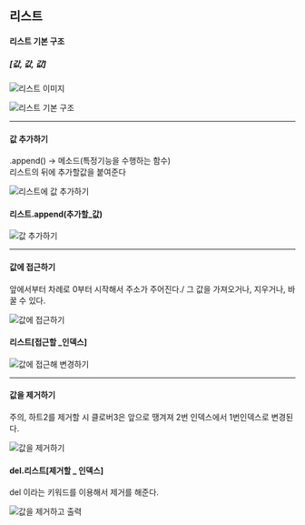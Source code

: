
## 리스트 

#### 리스트 기본 구조
##### [값, 값, 값]

![리스트 이미지](https://user-images.githubusercontent.com/77951853/114337102-7162ec80-9b8b-11eb-9edd-ca8c9302b2b0.png)

![리스트 기본 구조](https://user-images.githubusercontent.com/77951853/114341192-25687580-9b94-11eb-8c07-93d105f50303.png)

--------------------------------------------------
####  값 추가하기 
.append() → 메소드(특정기능을 수행하는 함수) \
리스트의 뒤에 추가할값을 붙여준다

![리스트에 값 추가하기](https://user-images.githubusercontent.com/77951853/114341337-7f693b00-9b94-11eb-868a-1536fcb5444c.png)

#### 리스트.append(추가할_값) 

![값 추가하기](https://user-images.githubusercontent.com/77951853/114341801-8775aa80-9b95-11eb-8b32-36ca760c8675.png)

--------------------------------------------------
####  값에 접근하기
앞에서부터 차례로 0부터 시작해서 주소가 주어진다./
그 값을 가져오거나, 지우거나, 바꿀 수 있다.

![값에 접근하기](https://user-images.githubusercontent.com/77951853/114342774-6b730880-9b97-11eb-8517-5dc4279b084d.png)

#### 리스트[접근할 _인덱스]

![값에 접근해 변경하기](https://user-images.githubusercontent.com/77951853/114342851-9fe6c480-9b97-11eb-870d-22a10177fac2.png)


--------------------------------------------------
####  값을 제거하기
주의, 하트2를 제거할 시 클로버3은 앞으로 땡겨져 2번 인덱스에서 1번인덱스로 변경된다.

![값을 제거하기](https://user-images.githubusercontent.com/77951853/114343302-8e51ec80-9b98-11eb-8a98-8674ee8d8bfd.png)

#### del.리스트[제거할 _ 인덱스]
del 이라는 키워드를 이용해서 제거를 해준다.

![값을 제거하고 출력](https://user-images.githubusercontent.com/77951853/114343311-9447cd80-9b98-11eb-924f-b233f9e22bfe.png)









